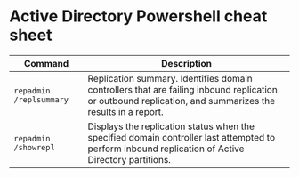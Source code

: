 # Active Directory Powershell cheat sheet
| Command | Description
| --- | --- |
|`repadmin /replsummary`| Replication summary. Identifies domain controllers that are failing inbound replication or outbound replication, and summarizes the results in a report. |
| `repadmin /showrepl` | Displays the replication status when the specified domain controller last attempted to perform inbound replication of Active Directory partitions. |

